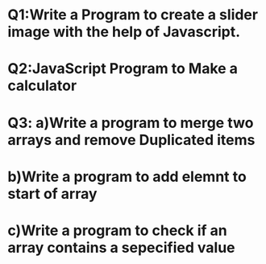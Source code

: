 # Q1:Write a Program to create a slider image with the help of Javascript.
 # Q2:JavaScript Program to Make a calculator
# Q3: a)Write a program to merge two arrays and remove Duplicated items
# b)Write a program to add elemnt to start of array
# c)Write a program to check if an array contains a sepecified value
